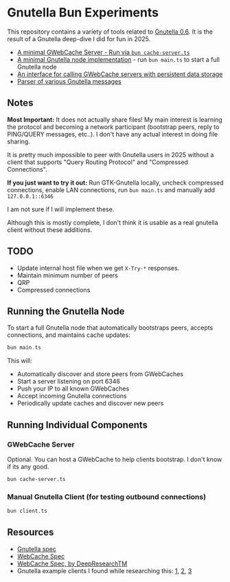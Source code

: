 # Gnutella Bun Experiments

This repository contains a variety of tools related to [Gnutella 0.6](https://en.wikipedia.org/wiki/Gnutella). It is the result of a Gnutella deep-dive I did for fun in 2025.

- [A minimal GWebCache Server - Run via `bun cache-server.ts`](cache-server.ts)
- [A minimal Gnutella node implementation](main.ts) - run `bun main.ts` to start a full Gnutella node
- [An interface for calling GWebCache servers with persistent data storage](cache-client.ts)
- [Parser of various Gnutella messages](parser.ts)

## Notes

**Most Important:** It does not actually share files! My main interest is learning the protocol and becoming a network participant (bootstrap peers, reply to PING/QUERY messages, etc..). I don't have any actual interest in doing file sharing.

It is pretty much impossible to peer with Gnutella users in 2025 without a client that supports "Query Routing Protocol" and "Compressed Connections".

**If you just want to try it out:** Run GTK-Gnutella locally, uncheck compressed connections, enable LAN connections, run `bun main.ts` and manually add `127.0.0.1::6346`

I am not sure if I will implement these.

Although this is mostly complete, I don't think it is usable as a real gnutella client without these additions.

## TODO

- Update internal host file when we get `X-Try-*` responses.
- Maintain minimum number of peers
- QRP
- Compressed connections

## Running the Gnutella Node

To start a full Gnutella node that automatically bootstraps peers, accepts connections, and maintains cache updates:

```bash
bun main.ts
```

This will:

- Automatically discover and store peers from GWebCaches
- Start a server listening on port 6346
- Push your IP to all known GWebCaches
- Accept incoming Gnutella connections
- Periodically update caches and discover new peers

## Running Individual Components

### GWebCache Server

Optional. You can host a GWebCache to help clients bootstrap. I don't know if its any good.

```bash
bun cache-server.ts
```

### Manual Gnutella Client (for testing outbound connections)

```bash
bun client.ts
```

## Resources

- [Gnutella spec](./docs/Gnutella-0.6-spec.txt)
- [WebCache Spec](https://shareaza.sourceforge.net/mediawiki/GWC_specs)
- [WebCache Spec, by DeepResearchTM](./docs/gwebcache-spec.md)
- Gnutella example clients I found while researching this: [1](https://github.com/comick/mini-gnutella), [2](https://github.com/advait/crepe), [3](https://github.com/thapam/gnutella-client)
